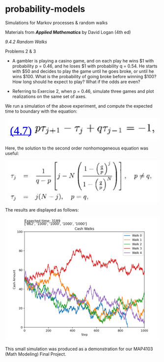 # probability-models
Simulations for Markov processes &amp; random walks

Materials from ***Applied Mathematics*** by David Logan (4th ed)

_9.4.2 Random Walks_

Problems 2 & 3

- A gambler is playing a casino game, and on each play he wins $1 with probability p = 0.46, and he loses $1 with probability q = 0.54. He starts with $50 and decides to play the game until he goes broke, or until he wins $100. What is the probability of going broke before winning $100? How long should he expect to play? What if the odds are even?

- Referring to Exercise 2, when p = 0.46, simulate three games and plot realizations on the same set of axes.

We run a simulation of the above experiment, and compute the expected time to boundary with the equation:

![equation](blob/eqn.jpg)

Here, the solution to the second order nonhomogeneous equation was useful:

![solution](blob/soln.jpg)

The results are displayed as follows:

![result1](probability-models/results/5_runs_1.png)

This small simulation was produced as a demonstration for our MAP4103 (Math Modeling) Final Project.

